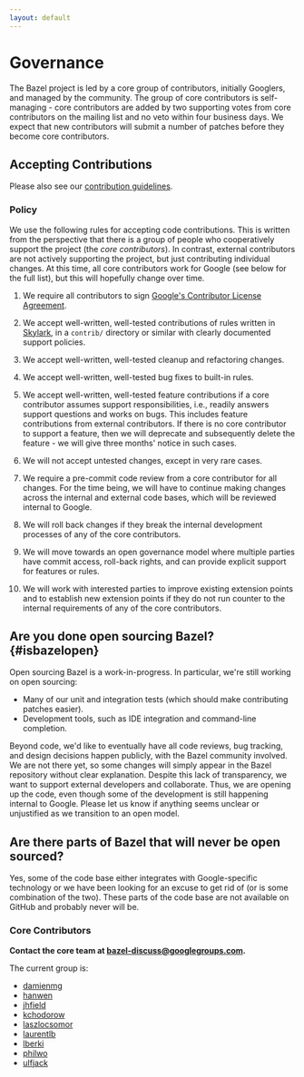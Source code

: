 ```yaml
---
layout: default
---
```


# Governance

The Bazel project is led by a core group of contributors, initially Googlers, and managed by the
community. The group of core contributors is self-managing - core contributors are added by two
supporting votes from core contributors on the mailing list and no veto within four business days.
We expect that new contributors will submit a number of patches before they become core
contributors.

## Accepting Contributions

Please also see our [contribution guidelines](contributing.html).

### Policy

We use the following rules for accepting code contributions. This is written from the perspective
that there is a group of people who cooperatively support the project (the *core contributors*). In
contrast, external contributors are not actively supporting the project, but just contributing
individual changes. At this time, all core contributors work for Google (see below for the full
list), but this will hopefully change over time.

1. We require all contributors to sign [Google's Contributor License
   Agreement](https://cla.developers.google.com/).

2. We accept well-written, well-tested contributions of rules written in
   [Skylark](docs/skylark/concepts.html), in a `contrib/` directory or similar with clearly documented
   support policies.

3. We accept well-written, well-tested cleanup and refactoring changes.

4. We accept well-written, well-tested bug fixes to built-in rules.

5. We accept well-written, well-tested feature contributions if a core contributor assumes support
   responsibilities, i.e., readily answers support questions and works on bugs. This includes
   feature contributions from external contributors. If there is no core contributor to support a
   feature, then we will deprecate and subsequently delete the feature - we will give three months'
   notice in such cases.

6. We will not accept untested changes, except in very rare cases.

7. We require a pre-commit code review from a core contributor for all changes. For the time being,
   we will have to continue making changes across the internal and external code bases, which will
   be reviewed internal to Google.

8. We will roll back changes if they break the internal development processes of any of the core
   contributors.

9. We will move towards an open governance model where multiple parties have commit access,
   roll-back rights, and can provide explicit support for features or rules.

10. We will work with interested parties to improve existing extension points and to establish new
    extension points if they do not run counter to the internal requirements of any of the core
    contributors.

## Are you done open sourcing Bazel? {#isbazelopen}

Open sourcing Bazel is a work-in-progress. In particular, we're still working on open sourcing:

* Many of our unit and integration tests (which should make contributing patches easier).
* Development tools, such as IDE integration and command-line completion.

Beyond code, we'd like to eventually have all code reviews, bug tracking, and design decisions
happen publicly, with the Bazel community involved. We are not there yet, so some changes will
simply appear in the Bazel repository without clear explanation. Despite this lack of
transparency, we want to support external developers and collaborate. Thus, we are opening up the
code, even though some of the development is still happening internal to Google. Please let us know
if anything seems unclear or unjustified as we transition to an open model.

## Are there parts of Bazel that will never be open sourced?

Yes, some of the code base either integrates with Google-specific technology or we have been looking
for an excuse to get rid of (or is some combination of the two). These parts of the code base are
not available on GitHub and probably never will be.

### Core Contributors

__Contact the core team at bazel-discuss@googlegroups.com.__

The current group is:

 - [damienmg](https://github.com/damienmg)
 - [hanwen](https://github.com/hanwen)
 - [jhfield](https://github.com/jhfield)
 - [kchodorow](https://github.com/kchodorow)
 - [laszlocsomor](https://github.com/laszlocsomor)
 - [laurentlb](https://github.com/laurentlb)
 - [lberki](https://github.com/lberki)
 - [philwo](https://github.com/philwo)
 - [ulfjack](https://github.com/ulfjack)
